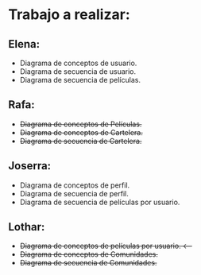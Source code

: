 Trabajo a realizar:
===================

Elena:
------
* Diagrama de conceptos de usuario.
* Diagrama de secuencia de usuario.
* Diagrama de secuencia de películas.

Rafa:
-----
* ~~Diagrama de conceptos de Películas.~~
* ~~Diagrama de conceptos de Cartelera.~~
* ~~Diagrama de secuencia de Cartelera.~~

Joserra:
--------
* Diagrama de conceptos de perfil.
* Diagrama de secuencia de perfil.
* Diagrama de secuencia de películas por usuario.


Lothar:
-------
* ~~Diagrama de conceptos de películas por usuario. <--~~
* ~~Diagrama de conceptos de Comunidades.~~
* ~~Diagrama de secuencia de Comunidades.~~
